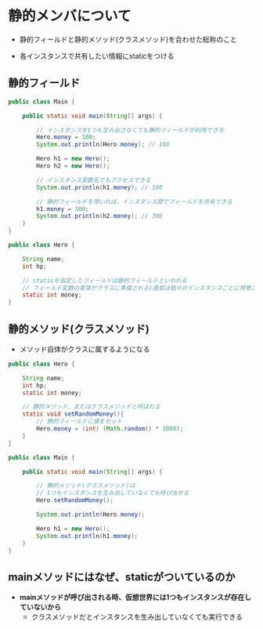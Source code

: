# 静的メンバについて

- 静的フィールドと静的メソッド(クラスメソッド)を合わせた総称のこと

- 各インスタンスで共有したい情報にstaticをつける

## 静的フィールド

```java
public class Main {

    public static void main(String[] args) {

        // インスタンスを1つも生み出さなくても静的フィールドが利用できる
        Hero.money = 100;
        System.out.println(Hero.money); // 100

        Hero h1 = new Hero();
        Hero h2 = new Hero();

        // インスタンス変数名でもアクセスできる
        System.out.println(h1.money); // 100

        // 静的フィールドを用いれば、インスタンス間でフィールドを共有できる
        h1.money = 300;
        System.out.println(h2.money); // 300
    }
}

public class Hero {

    String name;
    int hp;

    // staticを指定したフィールドは静的フィールドといわれる
    // フィールド変数の実体がクラスに準備される(通常は個々のインスタンスごとに用意される)
    static int money;
}

```
## 静的メソッド(クラスメソッド)

- メソッド自体がクラスに属するようになる

```java
public class Hero {

    String name;
    int hp;
    static int money;

    // 静的メソッド、またはクラスメソッドと呼ばれる
    static void setRandomMoney(){
        // 静的フィールドに値をセット
        Hero.money = (int) (Math.random() * 1000);
    }
}

public class Main {

    public static void main(String[] args) {

        // 静的メソッド(クラスメソッド)は
        // 1つもインスタンスを生み出していなくても呼び出せる
        Hero.setRandomMoney();

        System.out.println(Hero.money);

        Hero h1 = new Hero();
        System.out.println(h1.money);
    }
}
```

## mainメソッドにはなぜ、staticがついているのか

- **mainメソッドが呼び出される時、仮想世界には1つもインスタンスが存在していないから**
    - クラスメソッドだとインスタンスを生み出していなくても実行できる
